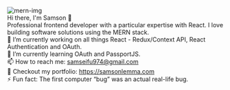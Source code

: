 ![mern-img](https://user-images.githubusercontent.com/69362509/219094904-628edd71-a131-4ec3-8097-08fe06207f32.jpg)     
Hi there, I'm Samson 👋    
Professional frontend developer with a particular expertise with React. I love building software solutions using the MERN stack.    
🔭 I’m currently working on all things React - Redux/Context API, React Authentication and OAuth.     
🌱 I’m currently learning OAuth and PassportJS.     
📫 How to reach me: samseifu974@gmail.com       
💼 Checkout my portfolio: https://samsonlemma.com       
⚡ Fun fact: The first computer “bug” was an actual real-life bug.      

